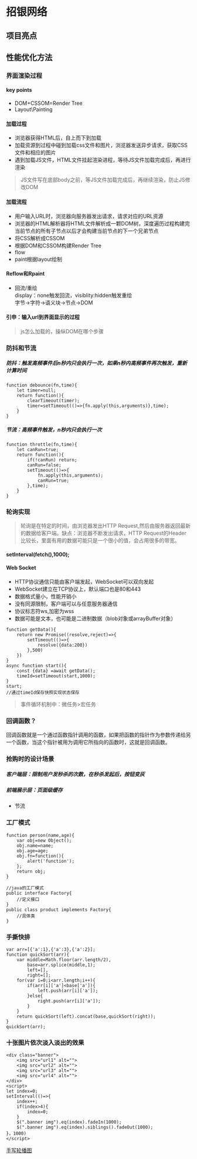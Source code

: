 # 招银网络
## 项目亮点   
## 性能优化方法  
### 界面渲染过程   
#### key points  
- DOM+CSSOM=Render Tree
- Layout\Painting 
#### 加载过程
- 浏览器获得HTML后，自上而下到加载  
- 加载资源到过程中碰到加载css文件和图片，浏览器发送异步请求，获取CSS文件和相应的图片   
- 遇到加载JS文件，HTML文件挂起渲染进程，等待JS文件加载完成后，再进行渲染   
> JS文件写在底部body之前，等JS文件加载完成后，再继续渲染，防止JS修改DOM   
#### 加载流程   
- 用户输入URL时，浏览器向服务器发出请求，请求对应的URL资源  
- 浏览器的HTML解析器将HTML文件解析成一颗DOM树，深度遍历过程构建完当前节点的所有子节点以后才会构建当前节点的下一个兄弟节点   
- 将CSS解析成CSSOM  
- 根据DOM和CSSOM构建Render Tree  
- flow  
- paint根据layout绘制   
#### Reflow和Rpaint   
- 回流/重绘   
display：none触发回流，visiblity:hidden触发重绘  
字节->字符->语义块->节点->DOM   
#### 引申：输入url到界面显示的过程   
> js怎么加载的，操纵DOM在哪个步骤   
### 防抖和节流  
##### 防抖：触发高频事件后n秒内只会执行一次，如果n秒内高频事件再次触发，重新计算时间   
```
function debounce(fn,time){
    let timer=null;
    return function(){
        clearTimeout(timer);
        timer=setTimeout(()=>{fn.apply(this,arguments)},time);
    }
}
```
##### 节流：高频事件触发，n秒内只会执行一次    
```
function throttle(fn,time){
    let canRun=true;
    return function(){
        if(!canRun) return;
        canRun=false;
        setTimeout(()=>{
            fn.apply(this,arguments);
            canRun=true;
        },time);
    }
}
```
### 轮询实现    
> 轮询是在特定的时间，由浏览器发出HTTP Request,然后由服务器返回最新的数据给客户端。缺点：浏览器不断发出请求，HTTP Request的Header比较长，里面有用的数据可能只是一个很小的值，会占用很多的带宽。   
#### setInterval(fetch(),1000);  
#### Web Socket   
- HTTP协议通信只能由客户端发起，WebSocket可以双向发起   
- WebSocket建立在TCP协议上，默认端口也是80和443   
- 数据格式量小，性能开销小   
- 没有同源限制，客户端可以与任意服务器通信   
- 协议标志符ws,加密为wss   
- 数据可能是文本，也可能是二进制数据（blob对象或arrayBuffer对象）  
```
function getData(){
    return new Promise((resolve,reject)=>{
        setTimeout(()=>{
            resolve({data:200})
        },500)
    })
}
async function start(){
    const {data} =await getData();
    timeId=setTimeout(start,1000);
}
start;
//通过timeId保存快照实现状态保存  
```
> 事件循环机制中：微任务>宏任务  
### 回调函数？  
回调函数就是一个通过函数指针调用的函数，如果把函数的指针作为参数传递给另一个函数，当这个指针被用为调用它所指向的函数时，这就是回调函数。   
### 抢购时的设计场景  
##### 客户端层：限制用户发秒杀的次数，在秒杀发起后，按钮变灰   
##### 前端展示层：页面级缓存   
- 节流   
### 工厂模式  
```
function person(name,age){
    var obj=new Object();
    obj.name=name;
    obj.age=age;
    obj.fn=function(){
        alert('function');
    };
    return obj;
}
```
```
//java的工厂模式
public interface Factory{
    //定义接口
}
public class product implements Factory{
    //具体类
}
```
### 手撕快排   
```
var arr=[{'a':1},{'a':3},{'a':2}];
function quickSort(arr){
    var middle=Math.floor(arr.length/2),
        base=arr.splice(middle,1);
        left=[],
        right=[];
    for(var i=0;i<arr.length;i++){
        if(arr[i]['a']<base['a']){
            left.push(arr[i]['a']);
        }else{
            right.push(arr[i]['a']);
        }
    }
    return quickSort(left).concat(base,quickSort(right));
}
quickSort(arr);
```  
### 十张图片依次淡入淡出的效果   
```
<div class="banner">
    <img src="url1" alt="">
    <img src="url2" alt="">
    <img src="url3" alt="">
    <img src="url4" alt="">
</div>
<script>
let index=0;
setInterval(()=>{
    index++;
    if(index>4){
        index=0;
    }
    $(".banner img").eq(index).fadeIn(1000);
    $(".banner img").eq(index).siblings().fadeOut(1000);
}，1000)
</script>
```
[手写轮播图](https://segmentfault.com/a/1190000016224134)
